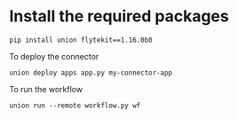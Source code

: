 # Install the required packages
```
pip install union flytekit==1.16.0b0
```

To deploy the connector
```
union deploy apps app.py my-connector-app
```

To run the workflow
```
union run --remote workflow.py wf
```